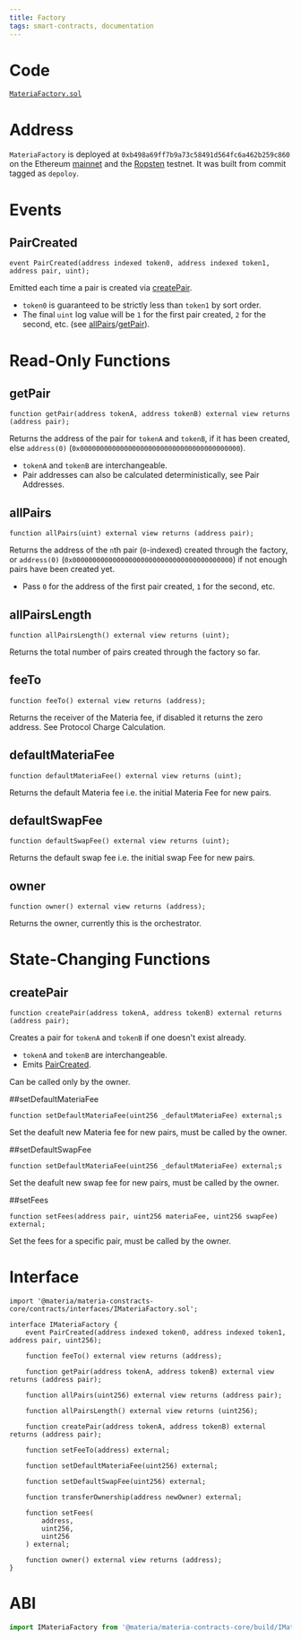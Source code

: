 ```yaml
---
title: Factory
tags: smart-contracts, documentation
---
```


# Code

[`MateriaFactory.sol`](https://github.com/materia-dex/materia-contracts-core/blob/master/contracts/MateriaFactory.sol)

# Address

`MateriaFactory` is deployed at `0xb498a69ff7b9a73c58491d564fc6a462b259c860` on the Ethereum [mainnet](https://etherscan.io/address/0xb498a69ff7b9a73c58491d564fc6a462b259c860) and the [Ropsten](https://ropsten.etherscan.io/address/0xb498a69ff7b9a73c58491d564fc6a462b259c860) testnet. 
It was built from commit tagged as `depoloy`.

# Events

## PairCreated

```solidity
event PairCreated(address indexed token0, address indexed token1, address pair, uint);
```

Emitted each time a pair is created via [createPair](#createpair).

- `token0` is guaranteed to be strictly less than `token1` by sort order.
- The final `uint` log value will be `1` for the first pair created, `2` for the second, etc. (see [allPairs](#allpairs)/[getPair](#getpair)).

# Read-Only Functions

## getPair

```solidity
function getPair(address tokenA, address tokenB) external view returns (address pair);
```

Returns the address of the pair for `tokenA` and `tokenB`, if it has been created, else `address(0)` (`0x0000000000000000000000000000000000000000`).

- `tokenA` and `tokenB` are interchangeable.
- Pair addresses can also be calculated deterministically, see <Link to='/docs/materia/javascript-SDK/getting-pair-addresses/'>Pair Addresses</Link>.

## allPairs

```solidity
function allPairs(uint) external view returns (address pair);
```

Returns the address of the `n`th pair (`0`-indexed) created through the factory, or `address(0)` (`0x0000000000000000000000000000000000000000`) if not enough pairs have been created yet.

- Pass `0` for the address of the first pair created, `1` for the second, etc.

## allPairsLength

```solidity
function allPairsLength() external view returns (uint);
```

Returns the total number of pairs created through the factory so far.

## feeTo

```solidity
function feeTo() external view returns (address);
```

Returns the receiver of the Materia fee, if disabled it returns the zero address.
See <Link to='/docs/materia/advanced-topics/fees/#protocol-charge-calculation'>Protocol Charge Calculation</Link>.

## defaultMateriaFee

```solidity
function defaultMateriaFee() external view returns (uint);
```

Returns the default Materia fee i.e. the initial Materia Fee for new pairs.

## defaultSwapFee

```solidity
function defaultSwapFee() external view returns (uint);
```

Returns the default swap fee i.e. the initial swap Fee for new pairs.

## owner

```solidity
function owner() external view returns (address);
```

Returns the owner, currently this is the orchestrator.

# State-Changing Functions

## createPair

```solidity
function createPair(address tokenA, address tokenB) external returns (address pair);
```

Creates a pair for `tokenA` and `tokenB` if one doesn't exist already.

- `tokenA` and `tokenB` are interchangeable.
- Emits [PairCreated](#paircreated).

Can be called only by the owner.

##setDefaultMateriaFee

```solidity
function setDefaultMateriaFee(uint256 _defaultMateriaFee) external;s
```

Set the deafult new Materia fee for new pairs, must be called by the owner.

##setDefaultSwapFee

```solidity
function setDefaultMateriaFee(uint256 _defaultMateriaFee) external;s
```

Set the deafult new swap fee for new pairs, must be called by the owner.

##setFees

```solidity
function setFees(address pair, uint256 materiaFee, uint256 swapFee) external;
```

Set the fees for a specific pair, must be called by the owner.

# Interface

```solidity
import '@materia/materia-constracts-core/contracts/interfaces/IMateriaFactory.sol';
```

```solidity
interface IMateriaFactory {
    event PairCreated(address indexed token0, address indexed token1, address pair, uint256);

    function feeTo() external view returns (address);

    function getPair(address tokenA, address tokenB) external view returns (address pair);

    function allPairs(uint256) external view returns (address pair);

    function allPairsLength() external view returns (uint256);

    function createPair(address tokenA, address tokenB) external returns (address pair);

    function setFeeTo(address) external;

    function setDefaultMateriaFee(uint256) external;

    function setDefaultSwapFee(uint256) external;

    function transferOwnership(address newOwner) external;

    function setFees(
        address,
        uint256,
        uint256
    ) external;

    function owner() external view returns (address);
}
```

# ABI

```typescript
import IMateriaFactory from '@materia/materia-contracts-core/build/IMateriaFactory.json'
```